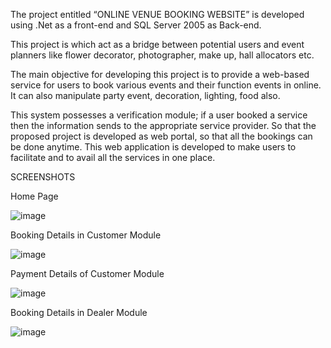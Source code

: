 The project entitled “ONLINE VENUE BOOKING WEBSITE” is developed using .Net as a
front-end and SQL Server 2005 as Back-end.

This project is which act as a bridge between potential users and event planners 
like flower decorator, photographer, make up, hall allocators etc.

The main objective for developing this project is to provide a web-based service 
for users to book various events and their function events in online. It can also
manipulate party event, decoration, lighting, food also.

This system possesses a verification module; if a user booked a service 
then the information sends to the appropriate service provider. So that the proposed 
project is developed as web portal, so that all the bookings can be done anytime. 
This web application is developed to make users to facilitate and to avail all the 
services in one place.

SCREENSHOTS

Home Page

![image](https://github.com/Gadgetsbee/VenueBooking/assets/71700069/0fd91f5c-6aab-46e4-90af-2a496dc8af59)

Booking Details in Customer Module

![image](https://github.com/Gadgetsbee/VenueBooking/assets/71700069/2065232f-daa7-4241-ba87-413b43cdfa6b)

Payment Details of Customer Module

![image](https://github.com/Gadgetsbee/VenueBooking/assets/71700069/46d04402-6950-4473-836c-bef1f424bce3)

Booking Details in Dealer Module

![image](https://github.com/Gadgetsbee/VenueBooking/assets/71700069/1423e2e2-c51b-427f-8647-f6f01414e69e)











